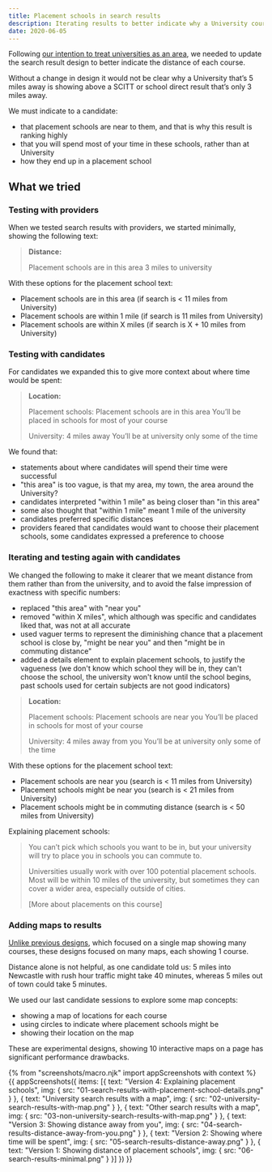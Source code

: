 ```yaml
---
title: Placement schools in search results
description: Iterating results to better indicate why a University course is near to a candidate and trying maps
date: 2020-06-05
---
```


Following [our intention to treat universities as an area](/find-teacher-training/universities-as-an-area/), we needed to update the search result design to better indicate the distance of each course.

Without a change in design it would not be clear why a University that’s 5 miles away is showing above a SCITT or school direct result that’s only 3 miles away.

We must indicate to a candidate:

* that placement schools are near to them, and that is why this result is ranking highly
* that you will spend most of your time in these schools, rather than at University
* how they end up in a placement school

## What we tried

### Testing with providers

When we tested search results with providers, we started minimally, showing the following text:

> __Distance:__
>
> Placement schools are in this area
> 3 miles to university

With these options for the placement school text:

* Placement schools are in this area (if search is < 11 miles from University)
* Placement schools are within 1 mile (if search is 11 miles from University)
* Placement schools are within X miles (if search is X + 10 miles from University)

### Testing with candidates

For candidates we expanded this to give more context about where time would be spent:

> __Location:__
>
> Placement schools:
> Placement schools are in this area
> You’ll be placed in schools for most of your course
>
> University:
> 4 miles away
> You’ll be at university only some of the time

We found that:

* statements about where candidates will spend their time were successful
* "this area" is too vague, is that my area, my town, the area around the University?
* candidates interpreted "within 1 mile" as being closer than "in this area"
* some also thought that "within 1 mile" meant 1 mile of the university
* candidates preferred specific distances
* providers feared that candidates would want to choose their placement schools, some candidates expressed a preference to choose

### Iterating and testing again with candidates

We changed the following to make it clearer that we meant distance from them rather than from the university, and to avoid the false impression of exactness with specific numbers:

* replaced "this area" with "near you"
* removed "within X miles", which although was specific and candidates liked that, was not at all accurate
* used vaguer terms to represent the diminishing chance that a placement school is close by, "might be near you" and then "might be in commuting distance"
* added a details element to explain placement schools, to justify the vagueness (we don't know which school they will be in, they can't choose the school, the university won't know until the school begins, past schools used for certain subjects are not good indicators)

> __Location:__
>
> Placement schools:
> Placement schools are near you
> You’ll be placed in schools for most of your course
>
> University:
> 4 miles away from you
> You’ll be at university only some of the time

With these options for the placement school text:

* Placement schools are near you (search is < 11 miles from University)
* Placement schools might be near you (search is < 21 miles from University)
* Placement schools might be in commuting distance (search is < 50 miles from University)

Explaining placement schools:

> You can’t pick which schools you want to be in, but your university will try to place you in schools you can commute to.
>
> Universities usually work with over 100 potential placement schools. Most will be within 10 miles of the university, but sometimes they can cover a wider area, especially outside of cities.
>
> [More about placements on this course]

### Adding maps to results

[Unlike previous designs](/find-teacher-training/map-3/), which focused on a single map showing many courses, these designs focused on many maps, each showing 1 course.

Distance alone is not helpful, as one candidate told us: 5 miles into Newcastle with rush hour traffic might take 40 minutes, whereas 5 miles out of town could take 5 minutes.

We used our last candidate sessions to explore some map concepts:

* showing a map of locations for each course
* using circles to indicate where placement schools might be
* showing their location on the map

These are experimental designs, showing 10 interactive maps on a page has significant performance drawbacks.

{% from "screenshots/macro.njk" import appScreenshots with context %}
{{ appScreenshots({
  items: [{
      text: "Version 4: Explaining placement schools",
      img: { src: "01-search-results-with-placement-school-details.png" }
    }, {
      text: "University search results with a map",
      img: { src: "02-university-search-results-with-map.png" }
    }, {
      text: "Other search results with a map",
      img: { src: "03-non-university-search-results-with-map.png" }
    }, {
      text: "Version 3: Showing distance away from you",
      img: { src: "04-search-results-distance-away-from-you.png" }
    }, {
      text: "Version 2: Showing where time will be spent",
      img: { src: "05-search-results-distance-away.png" }
    }, {
      text: "Version 1: Showing distance of placement schools",
      img: { src: "06-search-results-minimal.png" }
    }]
}) }}
